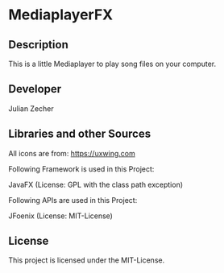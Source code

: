 # MediaplayerFX

## Description

This is a little Mediaplayer to play song files on your computer.

## Developer

Julian Zecher

## Libraries and other Sources

All icons are from: https://uxwing.com

Following Framework is used in this Project:

JavaFX (License: GPL with the class path exception)


Following APIs are used in this Project:

JFoenix (License: MIT-License)

## License

This project is licensed under the MIT-License.
